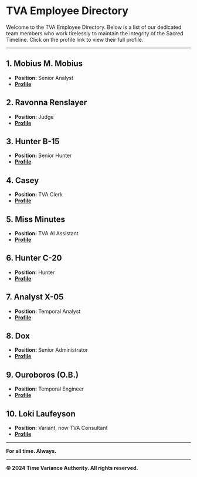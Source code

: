 # **TVA Employee Directory**

Welcome to the TVA Employee Directory. Below is a list of our dedicated team members who work tirelessly to maintain the integrity of the Sacred Timeline. Click on the profile link to view their full profile.

---

## **1. Mobius M. Mobius**

- **Position:** Senior Analyst
- **[Profile](/docs/employee/mobius)**

## **2. Ravonna Renslayer**

- **Position:** Judge
- **[Profile](/docs/employee/ravonna)**

## **3. Hunter B-15**

- **Position:** Senior Hunter
- **[Profile](/docs/employee/b15)**

## **4. Casey**

- **Position:** TVA Clerk
- **[Profile](/docs/employee/casey)**

## **5. Miss Minutes**

   - **Position:** TVA AI Assistant
   - **[Profile](/docs/employee/missminutes)**

## **6. Hunter C-20**

- **Position:** Hunter
- **[Profile](/docs/employee/c20)**

## **7. Analyst X-05**

- **Position:** Temporal Analyst
- **[Profile](/docs/employee/x05)**

## **8. Dox**

- **Position:** Senior Administrator
- **[Profile](/docs/employee/dox)**

## **9. Ouroboros (O.B.)**

- **Position:** Temporal Engineer
- **[Profile](/docs/employee/ouroboros)**

## **10. Loki Laufeyson**

- **Position:** Variant, now TVA Consultant
- **[Profile](/docs/employee/loki)**

---

**For all time. Always.**

---

**© 2024 Time Variance Authority. All rights reserved.**
